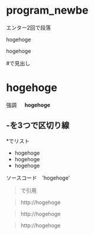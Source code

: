 # program_newbe
エンター2回で段落

hogehoge

hogehoge

#で見出し　

# hogehoge

強調 　 __hogehoge__


-を3つで区切り線 
---

*でリスト

* hogehoge
* hogehoge
* hogehoge

ソースコード　'hogehoge'

>で引用

>http://hogehoge

>http://hogehoge

>http://hogehoge



